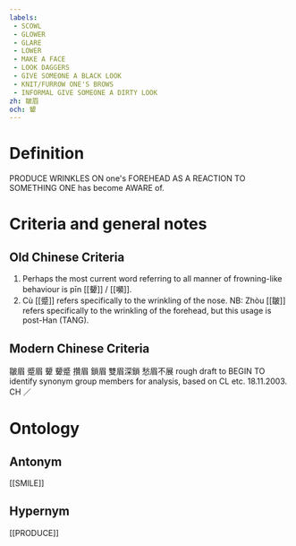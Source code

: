 ```yaml
---
labels: 
 - SCOWL
 - GLOWER
 - GLARE
 - LOWER
 - MAKE A FACE
 - LOOK DAGGERS
 - GIVE SOMEONE A BLACK LOOK
 - KNIT/FURROW ONE'S BROWS
 - INFORMAL GIVE SOMEONE A DIRTY LOOK
zh: 皺眉
och: 顰
---
```


# Definition
PRODUCE WRINKLES ON one's FOREHEAD AS A REACTION TO SOMETHING ONE has become AWARE of.
# Criteria and general notes
## Old Chinese Criteria
1. Perhaps the most current word referring to all manner of frowning-like behaviour is pīn [[顰]] / [[嚬]].
2. Cù [[蹙]] refers specifically to the wrinkling of the nose.
NB: Zhòu [[皺]] refers specifically to the wrinkling of the forehead, but this usage is post-Han (TANG).
## Modern Chinese Criteria
皺眉
蹙眉
顰
顰蹙
攢眉
鎖眉
雙眉深鎖
愁眉不展
rough draft to BEGIN TO identify synonym group members for analysis, based on CL etc. 18.11.2003. CH ／
# Ontology

## Antonym
[[SMILE]]
## Hypernym
[[PRODUCE]]
